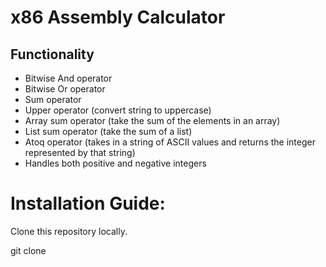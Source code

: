 ﻿# x86 Assembly Calculator

## Functionality

* Bitwise And operator
* Bitwise Or operator
* Sum operator
* Upper operator (convert string to uppercase)
* Array sum operator (take the sum of the elements in an array)
* List sum operator (take the sum of a list)
* Atoq operator (takes in a string of ASCII values and returns the integer represented by that string)
* Handles both positive and negative integers

# Installation Guide:
Clone this repository locally.

git clone 
